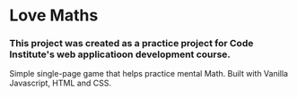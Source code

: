 # Love Maths
### This project was created as a practice project for Code Institute's web applicatioon development course.

Simple single-page game that helps practice mental Math. Built with Vanilla Javascript, HTML and CSS.
